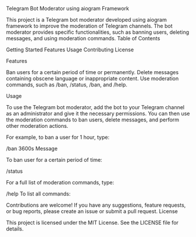 Telegram Bot Moderator using aiogram Framework

This project is a Telegram bot moderator developed using aiogram framework to improve the moderation of Telegram channels. The bot moderator provides specific functionalities, such as banning users, deleting messages, and using moderation commands.
Table of Contents

  Getting Started
  Features
  Usage
  Contributing
  License

  Features

  Ban users for a certain period of time or permanently.
  Delete messages containing obscene language or inappropriate content.
  Use moderation commands, such as /ban, /status, /ban, and /help.

Usage

To use the Telegram bot moderator, add the bot to your Telegram channel as an administrator and give it the necessary permissions. You can then use the moderation commands to ban users, delete messages, and perform other moderation actions.

For example, to ban a user for 1 hour, type:

/ban 3600s Message

To ban user for a certain period of time:

/status

For a full list of moderation commands, type:

/help
To list all commands:

Contributions are welcome! If you have any suggestions, feature requests, or bug reports, please create an issue or submit a pull request.
License

This project is licensed under the MIT License. See the LICENSE file for details.
